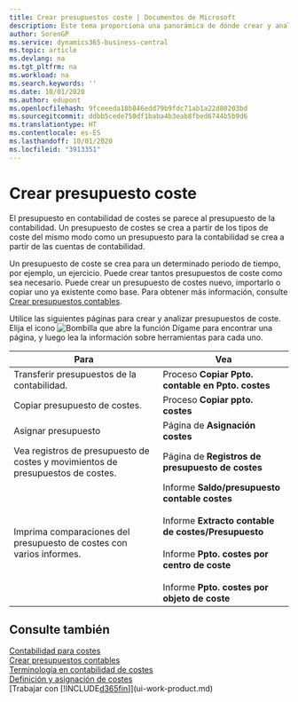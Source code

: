 ```yaml
---
title: Crear presupuestos coste | Documentos de Microsoft
description: Este tema proporciona una panorámica de dónde crear y analizar presupuestos de costes.
author: SorenGP
ms.service: dynamics365-business-central
ms.topic: article
ms.devlang: na
ms.tgt_pltfrm: na
ms.workload: na
ms.search.keywords: ''
ms.date: 10/01/2020
ms.author: edupont
ms.openlocfilehash: 9fceeeda18b846edd79b9fdc71ab1a22d80203bd
ms.sourcegitcommit: ddbb5cede750df1baba4b3eab8fbed6744b5b9d6
ms.translationtype: HT
ms.contentlocale: es-ES
ms.lasthandoff: 10/01/2020
ms.locfileid: "3913351"
---
```

# <a name="creating-cost-budgets"></a>Crear presupuesto coste
El presupuesto en contabilidad de costes se parece al presupuesto de la contabilidad. Un presupuesto de costes se crea a partir de los tipos de coste del mismo modo como un presupuesto para la contabilidad se crea a partir de las cuentas de contabilidad.  

Un presupuesto de coste se crea para un determinado periodo de tiempo, por ejemplo, un ejercicio. Puede crear tantos presupuestos de coste como sea necesario. Puede crear un presupuesto de costes nuevo, importarlo o copiar uno ya existente como base. Para obtener más información, consulte [Crear presupuestos contables](finance-how-create-budgets.md).

Utilice las siguientes páginas para crear y analizar presupuestos de coste. Elija el icono ![Bombilla que abre la función Dígame](media/ui-search/search_small.png "Dígame qué desea hacer") para encontrar una página, y luego lea la información sobre herramientas para cada uno.

|Para|Vea|  
|--------|---------|  
|Transferir presupuestos de la contabilidad.|Proceso **Copiar Ppto. contable en Ppto. costes**|  
|Copiar presupuesto de costes.|Proceso **Copiar ppto. costes**|  
|Asignar presupuesto|Página de **Asignación costes**|  
|Vea registros de presupuesto de costes y movimientos de presupuestos de costes.|Página de **Registros de presupuesto de costes**|  
|Imprima comparaciones del presupuesto de costes con varios informes.|Informe **Saldo/presupuesto contable costes**<br /><br /> Informe **Extracto contable de costes/Presupuesto**<br /><br /> Informe **Ppto. costes por centro de coste**<br /><br /> Informe **Ppto. costes por objeto de coste**|  

## <a name="see-also"></a>Consulte también  
[Contabilidad para costes](finance-manage-cost-accounting.md)  
[Crear presupuestos contables](finance-how-create-budgets.md)  
[Terminología en contabilidad de costes](finance-terminology-in-cost-accounting.md)   
[Definición y asignación de costes](finance-define-and-allocate-costs.md)  
[Trabajar con [!INCLUDE[d365fin](includes/d365fin_md.md)]](ui-work-product.md)
